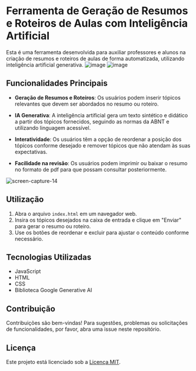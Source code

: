 # Ferramenta de Geração de Resumos e Roteiros de Aulas com Inteligência Artificial

Esta é uma ferramenta desenvolvida para auxiliar professores e alunos na criação de resumos e roteiros de aulas de forma automatizada, utilizando inteligência artificial generativa.
![image](https://github.com/Jeanpk12/Gemini-Resume-Composer/assets/122842874/adb11623-f83b-446a-a55c-08844fca2404)
![image](https://github.com/Jeanpk12/Gemini-Resume-Composer/assets/122842874/6e4660df-6bd0-4ddb-9f66-ddfa106ba353)

## Funcionalidades Principais

- **Geração de Resumos e Roteiros**: Os usuários podem inserir tópicos relevantes que devem ser abordados no resumo ou roteiro.
  
- **IA Generativa**: A inteligência artificial gera um texto sintético e didático a partir dos tópicos fornecidos, seguindo as normas da ABNT e utilizando linguagem acessível.

- **Interatividade**: Os usuários têm a opção de reordenar a posição dos tópicos conforme desejado e remover tópicos que não atendam às suas expectativas.
  
- **Facilidade na revisão**: Os usuários podem imprimir ou baixar o resumo no formato de pdf para que possam consultar posteriormente.
  
![screen-capture-_14_](https://github.com/Jeanpk12/Gemini-Resume-Composer/assets/122842874/756c6168-9bfc-40b9-b0e4-d5e1192f28e3)

## Utilização

1. Abra o arquivo `index.html` em um navegador web.
2. Insira os tópicos desejados na caixa de entrada e clique em "Enviar" para gerar o resumo ou roteiro.
3. Use os botões de reordenar e excluir para ajustar o conteúdo conforme necessário.

## Tecnologias Utilizadas

- JavaScript
- HTML
- CSS
- Biblioteca Google Generative AI

## Contribuição

Contribuições são bem-vindas! Para sugestões, problemas ou solicitações de funcionalidades, por favor, abra uma issue neste repositório.

## Licença

Este projeto está licenciado sob a [Licença MIT](https://opensource.org/licenses/MIT).
